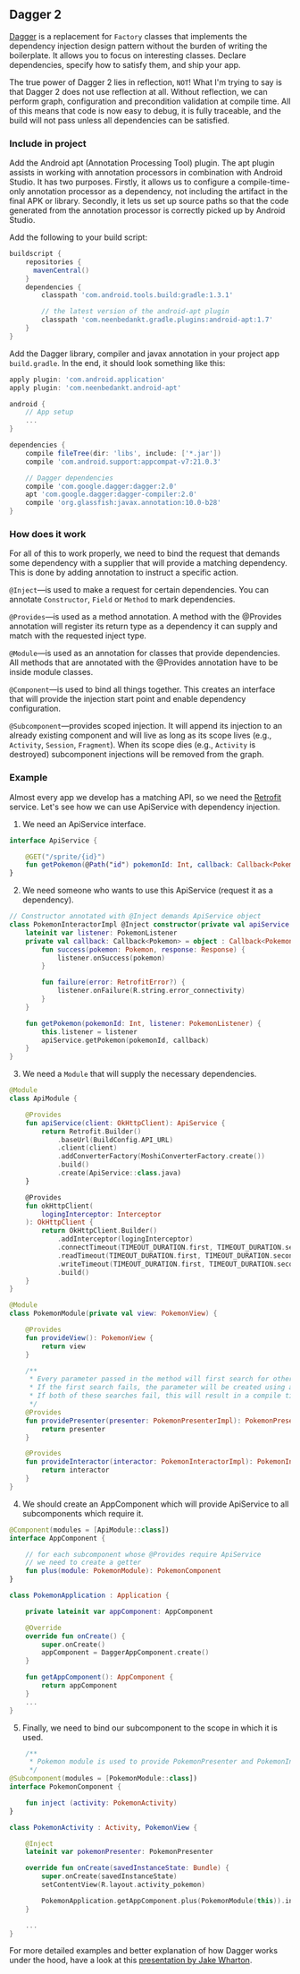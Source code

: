 ## Dagger 2

[Dagger](http://google.github.io/dagger/) is a replacement for `Factory` classes that implements the dependency injection design pattern without the burden of writing the boilerplate. It allows you to focus on interesting classes. Declare dependencies, specify how to satisfy them, and ship your app.

The true power of Dagger 2 lies in reflection, `NOT`! What I'm trying to say is that Dagger 2 does not use reflection at all. Without reflection, we can perform graph, configuration and precondition validation at compile time. All of this means that code is now easy to debug, it is fully traceable, and the build will not pass unless all dependencies can be satisfied.

### Include in project

Add the Android apt (Annotation Processing Tool) plugin. The apt plugin assists in working with annotation processors in combination with Android Studio. It has two purposes. Firstly, it allows us to configure a compile-time-only annotation processor as a dependency, not including the artifact in the final APK or library. Secondly, it lets us set up source paths so that the code generated from the annotation processor is correctly picked up by Android Studio.

Add the following to your build script:

```groovy
buildscript {
    repositories {
      mavenCentral()
    }
    dependencies {
        classpath 'com.android.tools.build:gradle:1.3.1'

        // the latest version of the android-apt plugin
        classpath 'com.neenbedankt.gradle.plugins:android-apt:1.7'
    }
}
```

Add the Dagger library, compiler and javax annotation in your project app `build.gradle`. In the end, it should look something like this:

```groovy
apply plugin: 'com.android.application'
apply plugin: 'com.neenbedankt.android-apt'

android {
    // App setup
    ...
}

dependencies {
    compile fileTree(dir: 'libs', include: ['*.jar'])
    compile 'com.android.support:appcompat-v7:21.0.3'

 	// Dagger dependencies
    compile 'com.google.dagger:dagger:2.0'
    apt 'com.google.dagger:dagger-compiler:2.0'
    compile 'org.glassfish:javax.annotation:10.0-b28'
}
```

### How does it work

For all of this to work properly, we need to bind the request that demands some dependency with a supplier that will provide a matching dependency. This is done by adding annotation to instruct a specific action.

`@Inject`—is used to make a request for certain dependencies. You can annotate `Constructor`, `Field` or `Method` to mark dependencies.

`@Provides`—is used as a method annotation. A method with the @Provides annotation will register its return type as a dependency it can supply and match with the requested inject type.

`@Module`—is used as an annotation for classes that provide dependencies. All methods that are annotated with the @Provides annotation have to be inside module classes.

`@Component`—is used to bind all things together. This creates an interface that will provide the injection start point and enable dependency configuration.

`@Subcomponent`—provides scoped injection. It will append its injection to an already existing component and will live as long as its scope lives (e.g., `Activity`, `Session`, `Fragment`). When its scope dies (e.g., `Activity` is destroyed) subcomponent injections will be removed from the graph.

### Example

Almost every app we develop has a matching API, so we need the [Retrofit](http://square.github.io/retrofit/) service. Let's see how we can use ApiService with dependency injection.

1. We need an ApiService interface.

```kotlin
interface ApiService {

    @GET("/sprite/{id}")
    fun getPokemon(@Path("id") pokemonId: Int, callback: Callback<Pokemon>)
}
```

2. We need someone who wants to use this ApiService (request it as a dependency).

```kotlin
// Constructor annotated with @Inject demands ApiService object
class PokemonInteractorImpl @Inject constructor(private val apiService: ApiService) : PokemonInteractor {
    lateinit var listener: PokemonListener
    private val callback: Callback<Pokemon> = object : Callback<Pokemon>() {
        fun success(pokemon: Pokemon, response: Response) {
            listener.onSuccess(pokemon)
        }

        fun failure(error: RetrofitError?) {
            listener.onFailure(R.string.error_connectivity)
        }
    }

    fun getPokemon(pokemonId: Int, listener: PokemonListener) {
        this.listener = listener
        apiService.getPokemon(pokemonId, callback)
    }
}
```

3. We need a `Module` that will supply the necessary dependencies.

```kotlin
@Module
class ApiModule {

    @Provides
    fun apiService(client: OkHttpClient): ApiService {
        return Retrofit.Builder()
            .baseUrl(BuildConfig.API_URL)
            .client(client)
            .addConverterFactory(MoshiConverterFactory.create())
            .build()
            .create(ApiService::class.java)
    }

    @Provides
    fun okHttpClient(
        logingInterceptor: Interceptor
    ): OkHttpClient {
        return OkHttpClient.Builder()
            .addInterceptor(logingInterceptor)
            .connectTimeout(TIMEOUT_DURATION.first, TIMEOUT_DURATION.second)
            .readTimeout(TIMEOUT_DURATION.first, TIMEOUT_DURATION.second)
            .writeTimeout(TIMEOUT_DURATION.first, TIMEOUT_DURATION.second)
            .build()
    }
}
```

```kotlin
@Module
class PokemonModule(private val view: PokemonView) {

    @Provides
    fun provideView(): PokemonView {
        return view
    }

    /**
     * Every parameter passed in the method will first search for other provide methods to satisfy dependency.
     * If the first search fails, the parameter will be created using a constructor that is annotated with @Inject.
     * If both of these searches fail, this will result in a compile time error.
     */
    @Provides
    fun providePresenter(presenter: PokemonPresenterImpl): PokemonPresenter {
        return presenter
    }

    @Provides
    fun provideInteractor(interactor: PokemonInteractorImpl): PokemonInteractor {
        return interactor
    }
}
```

4. We should create an AppComponent which will provide ApiService to all subcomponents which require it.

```kotlin
@Component(modules = [ApiModule::class])
interface AppComponent {

    // for each subcomponent whose @Provides require ApiService
    // we need to create a getter
    fun plus(module: PokemonModule): PokemonComponent
}

class PokemonApplication : Application {

    private lateinit var appComponent: AppComponent

    @Override
    override fun onCreate() {
        super.onCreate()
        appComponent = DaggerAppComponent.create()
    }

    fun getAppComponent(): AppComponent {
        return appComponent
    }
    ...
}
```

5. Finally, we need to bind our subcomponent to the scope in which it is used.

```kotlin
	/**
	 * Pokemon module is used to provide PokemonPresenter and PokemonInteractor in the spirit of MVP
	 */
@Subcomponent(modules = [PokemonModule::class])
interface PokemonComponent {

    fun inject (activity: PokemonActivity)
}

class PokemonActivity : Activity, PokemonView {

    @Inject
    lateinit var pokemonPresenter: PokemonPresenter

    override fun onCreate(savedInstanceState: Bundle) {
        super.onCreate(savedInstanceState)
        setContentView(R.layout.activity_pokemon)

        PokemonApplication.getAppComponent.plus(PokemonModule(this)).inject(this)
    }

    ...
}
```

For more detailed examples and better explanation of how Dagger works under the hood, have a look at this [presentation by Jake Wharton](https://speakerdeck.com/jakewharton/dependency-injection-with-dagger-2-devoxx-2014).
